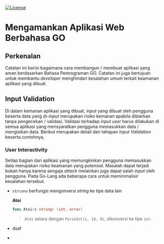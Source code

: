 [![License](https://img.shields.io/badge/License-CC%20BY--NC--SA%204.0-green)](https://creativecommons.org/licenses/by-nc-sa/4.0/)

# Mengamankan Aplikasi Web Berbahasa GO

## Perkenalan

Catatan ini berisi bagaimana cara membangun / membuat aplikasi yang aman berdasarkan Bahasa Pemrograman GO. Catatan ini juga bertujuan untuk membantu *developer* menghindari kesalahan umum terkait keamanan aplikasi yang dibuat.

## Input Validation

Di dalam kemanan aplikasi yang dibuat, *input* yang dibuat oleh pengguna beserta data yang di-*input* merupakan risiko kemanan apabila dibiarkan tanpa pengecekan / validasi. Validasi terhadap *input user* harus dilakukan di semua aplikasi yang mensyaratkan pengguna memasukkan data / mengisikan data. Berikut merupakan detail dari tahapan *Input Validation* beserta contohnya,

### User Interactivity

Setiap bagian dari aplikasi yang memungkinkan pengguna memasukkan data merupakan risiko keamanan yang potensial. Masalah dapat terjadi bukan hanya karena sengaja *attack* melainkan juga dapat salah *input* oleh pengguna. Pada Go-Lang ada beberapa cara untuk meminimalisir kesalahan tersebut.

- `strconv` berfungsi mengonversi *string* ke tipe data lain
  
  **Atoi**
  
  ```go
  func Atoi(s string) (int, error)
  ```
  
  > `Atoi` setara dengan `ParseInt(s, 10, 0)`, dikonversi ke tipe `int`.

- dsaf

- 
